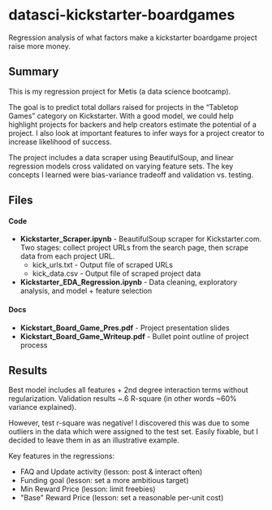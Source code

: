 # datasci-kickstarter-boardgames
Regression analysis of what factors make a kickstarter boardgame project raise more money. 

## Summary
This is my regression project for Metis (a data science bootcamp). 

The goal is to predict total dollars raised for projects in the “Tabletop Games” category on Kickstarter. With a good model, we could help highlight projects for backers and help creators estimate the potential of a project. I also look at important features to infer ways for a project creator to increase likelihood of success. 

The project includes a data scraper using BeautifulSoup, and linear regression models cross validated on varying feature sets. The key concepts I learned were bias-variance tradeoff and validation vs. testing.

## Files
#### Code
* **Kickstarter_Scraper.ipynb** - BeautifulSoup scraper for Kickstarter.com. Two stages: collect project URLs from the search page, then scrape data from each project URL.
  * kick_urls.txt - Output file of scraped URLs
  * kick_data.csv - Output file of scraped project data
* **Kickstarter_EDA_Regression.ipynb** - Data cleaning, exploratory analysis, and model + feature selection
#### Docs
* **Kickstart_Board_Game_Pres.pdf** - Project presentation slides
* **Kickstart_Board_Game_Writeup.pdf** - Bullet point outline of project process

## Results
Best model includes all features + 2nd degree interaction terms without regularization. Validation results ~.6 R-square (in other words ~60% variance explained). 

However, test r-square was negative! I discovered this was due to some outliers in the data which were assigned to the test set. Easily fixable, but I decided to leave them in as an illustrative example.

Key features in the regressions:
* FAQ and Update activity (lesson: post & interact often)
* Funding goal (lesson: set a more ambitious target)
* Min Reward Price (lesson: limit freebies)
* "Base" Reward Price (lesson: set a reasonable per-unit cost)
